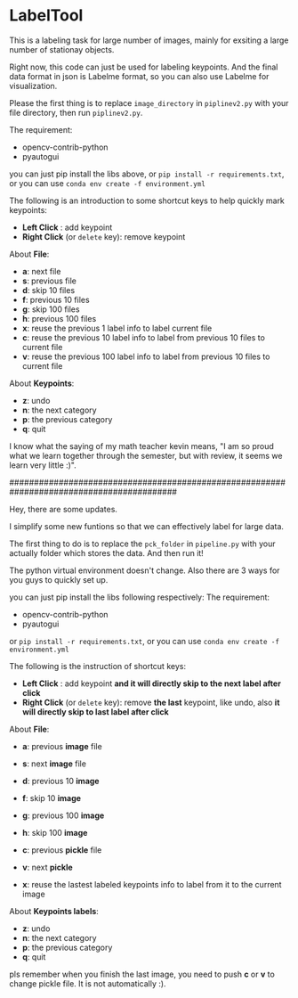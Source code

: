 # LabelTool

This is a labeling task for large number of images, mainly for exsiting a large number of stationay objects.

Right now, this code can just be used for labeling keypoints. And the final data format in json is Labelme format, so you can also use Labelme for visualization.

Please the first thing is to replace `image_directory` in `piplinev2.py` with your file directory, then run `piplinev2.py`.

The requirement:
- opencv-contrib-python
- pyautogui

you can just pip install the libs above,
or `pip install -r requirements.txt`,
or you can use `conda env create -f environment.yml`

The following is an introduction to some shortcut keys to help quickly mark keypoints:

- **Left  Click**                  : add keypoint
- **Right Click** (or `delete` key): remove keypoint

About **File**:
- **a**: next file
- **s**: previous file
- **d**: skip 10 files
- **f**: previous 10 files
- **g**: skip 100 files
- **h**: previous 100 files
- **x**: reuse the previous 1   label info to label                           current file
- **c**: reuse the previous 10  label info to label from previous 10 files to current file
- **v**: reuse the previous 100 label info to label from previous 10 files to current file

About **Keypoints**:
- **z**: undo
- **n**: the next     category
- **p**: the previous category
- **q**: quit

I know what the saying of my math teacher kevin means, "I am so proud what we learn together through the semester, but with review, it seems we learn very little :)".

##########################################################################################

Hey, there are some updates.

I simplify some new funtions so that we can effectively label for large data.

The first thing to do is to replace the ``pck_folder`` in ``pipeline.py`` with your actually folder which stores the data. And then run it!

The python virtual environment doesn't change. Also there are 3 ways for you guys to quickly set up.

you can just pip install the libs following respectively: 
The requirement:
- opencv-contrib-python
- pyautogui
  
or `pip install -r requirements.txt`,
or you can use `conda env create -f environment.yml`

The following is the instruction of shortcut keys:

- **Left  Click**                  : add keypoint **and it will directly skip to the next label after click**
- **Right Click** (or `delete` key): remove **the last** keypoint, like undo, also **it will directly skip to last label after click**

About **File**:
- **a**: previous **image** file
- **s**: next **image** file
- **d**: previous 10 **image**
- **f**: skip 10 **image**
- **g**: previous 100 **image**
- **h**: skip 100 **image**

- **c**: previous **pickle** file
- **v**: next **pickle**
- **x**: reuse the lastest labeled keypoints info to label from it to the current image
  
About **Keypoints labels**:
- **z**: undo
- **n**: the next     category
- **p**: the previous category
- **q**: quit

pls remember when you finish the last image, you need to push **c** or **v** to change pickle file. It is not automatically :).



